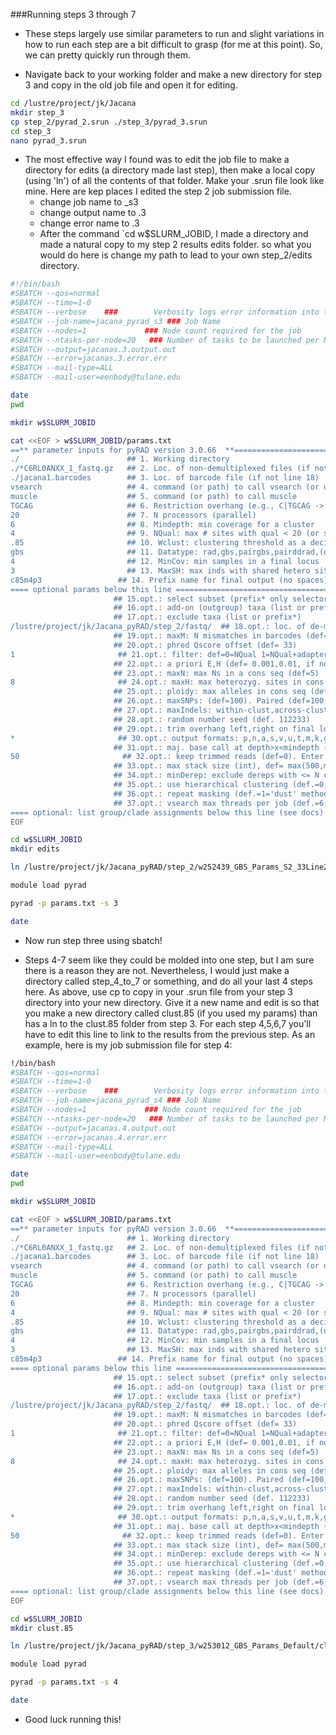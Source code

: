 ###Running steps 3 through 7

* These steps largely use similar parameters to run and slight variations in how to run each step are a bit difficult to grasp (for me at this point). So, we can pretty quickly run through them.

* Navigate back to your working folder and make a new directory for step 3 and copy in the old job file and open it for editing. 

```bash
cd /lustre/project/jk/Jacana
mkdir step_3
cp step_2/pyrad_2.srun ./step_3/pyrad_3.srun
cd step_3
nano pyrad_3.srun
```

* The most effective way I found was to edit the job file to make a directory for edits (a directory made last step), then make a local
copy (using 'ln') of all the contents of that folder. Make your .srun file look like mine. Here are kep places I edited the step 2 job
submission file.
   * change job name to _s3
   * change output name to .3
   * change error name to .3
   * After the command `cd w$SLURM_JOBID, I made a directory and made a natural copy to my step 2 results edits folder.
   so what you would do here is change my path to lead to your own step_2/edits directory. 

```bash
#!/bin/bash
#SBATCH --qos=normal
#SBATCH --time=1-0
#SBATCH --verbose    ###        Verbosity logs error information into the error file
#SBATCH --job-name=jacana_pyrad_s3 ### Job Name
#SBATCH --nodes=1             ### Node count required for the job
#SBATCH --ntasks-per-node=20   ### Number of tasks to be launched per Node
#SBATCH --output=jacanas.3.output.out
#SBATCH --error=jacanas.3.error.err
#SBATCH --mail-type=ALL
#SBATCH --mail-user=eenbody@tulane.edu

date
pwd

mkdir w$SLURM_JOBID

cat <<EOF > w$SLURM_JOBID/params.txt
==** parameter inputs for pyRAD version 3.0.66  **======================== affected step ==
./                        ## 1. Working directory                                 (all)
./*C6RL0ANXX_1_fastq.gz   ## 2. Loc. of non-demultiplexed files (if not line 18)  (s1)
./jacana1.barcodes        ## 3. Loc. of barcode file (if not line 18)             (s1)
vsearch                   ## 4. command (or path) to call vsearch (or usearch)    (s3,s6)
muscle                    ## 5. command (or path) to call muscle                  (s3,s7)
TGCAG                     ## 6. Restriction overhang (e.g., C|TGCAG -> TGCAG)     (s1,s2)
20                        ## 7. N processors (parallel)                           (all)
6                         ## 8. Mindepth: min coverage for a cluster              (s4,s5)
4                         ## 9. NQual: max # sites with qual < 20 (or see line 20)(s2)
.85                       ## 10. Wclust: clustering threshold as a decimal        (s3,s6)
gbs                       ## 11. Datatype: rad,gbs,pairgbs,pairddrad,(others:see docs)(all)
4                         ## 12. MinCov: min samples in a final locus             (s7)
3                         ## 13. MaxSH: max inds with shared hetero site          (s7)
c85m4p3                 ## 14. Prefix name for final output (no spaces)         (s7)
==== optional params below this line ===================================  affected step ==
                       ## 15.opt.: select subset (prefix* only selector)            (s2-s7)
                       ## 16.opt.: add-on (outgroup) taxa (list or prefix*)         (s6,s7)
                       ## 17.opt.: exclude taxa (list or prefix*)                   (s7)
/lustre/project/jk/Jacana_pyRAD/step_2/fastq/  ## 18.opt.: loc. of de-multiplexed data                      (s2)
                       ## 19.opt.: maxM: N mismatches in barcodes (def= 1)          (s1)
                       ## 20.opt.: phred Qscore offset (def= 33)                    (s2)
1                       ## 21.opt.: filter: def=0=NQual 1=NQual+adapters. 2=strict   (s2)
                       ## 22.opt.: a priori E,H (def= 0.001,0.01, if not estimated) (s5)
                       ## 23.opt.: maxN: max Ns in a cons seq (def=5)               (s5)
8                       ## 24.opt.: maxH: max heterozyg. sites in cons seq (def=5)   (s5)
                       ## 25.opt.: ploidy: max alleles in cons seq (def=2;see docs) (s4,s5)
                       ## 26.opt.: maxSNPs: (def=100). Paired (def=100,100)         (s7)
                       ## 27.opt.: maxIndels: within-clust,across-clust (def. 3,99) (s3,s7)
                       ## 28.opt.: random number seed (def. 112233)              (s3,s6,s7)
                       ## 29.opt.: trim overhang left,right on final loci, def(0,0) (s7)
*                       ## 30.opt.: output formats: p,n,a,s,v,u,t,m,k,g,* (see docs) (s7)
                       ## 31.opt.: maj. base call at depth>x<mindepth (def.x=mindepth) (s5)
50                       ## 32.opt.: keep trimmed reads (def=0). Enter min length.    (s2)
                       ## 33.opt.: max stack size (int), def= max(500,mean+2*SD)    (s3)
                       ## 34.opt.: minDerep: exclude dereps with <= N copies, def=1 (s3)
                       ## 35.opt.: use hierarchical clustering (def.=0, 1=yes)      (s6)
                       ## 36.opt.: repeat masking (def.=1='dust' method, 0=no)      (s3,s6)
                       ## 37.opt.: vsearch max threads per job (def.=6; see docs)   (s3,s6)
==== optional: list group/clade assignments below this line (see docs) ==================
EOF

cd w$SLURM_JOBID
mkdir edits

ln /lustre/project/jk/Jacana_pyRAD/step_2/w252439_GBS_Params_S2_33Line20/edits/*.edit ./edits

module load pyrad

pyrad -p params.txt -s 3

date
```

* Now run step three using sbatch!

* Steps 4-7 seem like they could be molded into one step, but I am sure there is a reason they are not. Nevertheless, I would just make
a directory called step_4_to_7 or something, and do all your last 4 steps here. As above, use cp to copy in your .srun file from your
step 3 directory into your new directory. Give it a new name and edit is so that you make a new directory called clust.85 (if you used my
params) than has a ln to the clust.85 folder from step 3. For each step 4,5,6,7 you'll have to edit this line to link to the results from
the previous step. As an example, here is my job submission file for step 4:

```bash
!/bin/bash
#SBATCH --qos=normal
#SBATCH --time=1-0
#SBATCH --verbose    ###        Verbosity logs error information into the error file
#SBATCH --job-name=jacana_pyrad_s4 ### Job Name
#SBATCH --nodes=1             ### Node count required for the job
#SBATCH --ntasks-per-node=20   ### Number of tasks to be launched per Node
#SBATCH --output=jacanas.4.output.out
#SBATCH --error=jacanas.4.error.err
#SBATCH --mail-type=ALL
#SBATCH --mail-user=eenbody@tulane.edu

date
pwd

mkdir w$SLURM_JOBID

cat <<EOF > w$SLURM_JOBID/params.txt
==** parameter inputs for pyRAD version 3.0.66  **======================== affected step ==
./                        ## 1. Working directory                                 (all)
./*C6RL0ANXX_1_fastq.gz   ## 2. Loc. of non-demultiplexed files (if not line 18)  (s1)
./jacana1.barcodes        ## 3. Loc. of barcode file (if not line 18)             (s1)
vsearch                   ## 4. command (or path) to call vsearch (or usearch)    (s3,s6)
muscle                    ## 5. command (or path) to call muscle                  (s3,s7)
TGCAG                     ## 6. Restriction overhang (e.g., C|TGCAG -> TGCAG)     (s1,s2)
20                        ## 7. N processors (parallel)                           (all)
6                         ## 8. Mindepth: min coverage for a cluster              (s4,s5)
4                         ## 9. NQual: max # sites with qual < 20 (or see line 20)(s2)
.85                       ## 10. Wclust: clustering threshold as a decimal        (s3,s6)
gbs                       ## 11. Datatype: rad,gbs,pairgbs,pairddrad,(others:see docs)(all)
4                         ## 12. MinCov: min samples in a final locus             (s7)
3                         ## 13. MaxSH: max inds with shared hetero site          (s7)
c85m4p3                 ## 14. Prefix name for final output (no spaces)         (s7)
==== optional params below this line ===================================  affected step ==
                       ## 15.opt.: select subset (prefix* only selector)            (s2-s7)
                       ## 16.opt.: add-on (outgroup) taxa (list or prefix*)         (s6,s7)
                       ## 17.opt.: exclude taxa (list or prefix*)                   (s7)
/lustre/project/jk/Jacana_pyRAD/step_2/fastq/  ## 18.opt.: loc. of de-multiplexed data                      (s2)
                       ## 19.opt.: maxM: N mismatches in barcodes (def= 1)          (s1)
                       ## 20.opt.: phred Qscore offset (def= 33)                    (s2)
1                       ## 21.opt.: filter: def=0=NQual 1=NQual+adapters. 2=strict   (s2)
                       ## 22.opt.: a priori E,H (def= 0.001,0.01, if not estimated) (s5)
                       ## 23.opt.: maxN: max Ns in a cons seq (def=5)               (s5)
8                       ## 24.opt.: maxH: max heterozyg. sites in cons seq (def=5)   (s5)
                       ## 25.opt.: ploidy: max alleles in cons seq (def=2;see docs) (s4,s5)
                       ## 26.opt.: maxSNPs: (def=100). Paired (def=100,100)         (s7)
                       ## 27.opt.: maxIndels: within-clust,across-clust (def. 3,99) (s3,s7)
                       ## 28.opt.: random number seed (def. 112233)              (s3,s6,s7)
                       ## 29.opt.: trim overhang left,right on final loci, def(0,0) (s7)
*                       ## 30.opt.: output formats: p,n,a,s,v,u,t,m,k,g,* (see docs) (s7)
                       ## 31.opt.: maj. base call at depth>x<mindepth (def.x=mindepth) (s5)
50                       ## 32.opt.: keep trimmed reads (def=0). Enter min length.    (s2)
                       ## 33.opt.: max stack size (int), def= max(500,mean+2*SD)    (s3)
                       ## 34.opt.: minDerep: exclude dereps with <= N copies, def=1 (s3)
                       ## 35.opt.: use hierarchical clustering (def.=0, 1=yes)      (s6)
                       ## 36.opt.: repeat masking (def.=1='dust' method, 0=no)      (s3,s6)
                       ## 37.opt.: vsearch max threads per job (def.=6; see docs)   (s3,s6)
==== optional: list group/clade assignments below this line (see docs) ==================
EOF

cd w$SLURM_JOBID
mkdir clust.85

ln /lustre/project/jk/Jacana_pyRAD/step_3/w253012_GBS_Params_Default/clust.85/* ./clust.85

module load pyrad

pyrad -p params.txt -s 4

date
```

* Good luck running this!
